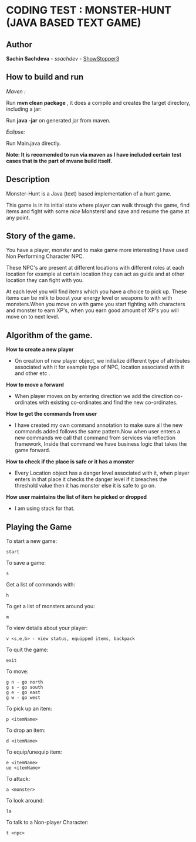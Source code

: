 CODING TEST : MONSTER-HUNT (JAVA BASED TEXT GAME)
==============================================

## Author

**Sachin Sachdeva** - *ssachdev* - [ShowStopper3](https://github.com/ShowStopper3)

How to build and run 
-------------
*Maven :*

Run **mvn clean package** , it does a compile and creates the target directory, including a jar:

Run **java -jar** on generated jar from maven.

*Eclipse:*

Run Main.java directly.

**Note: It is recomended to run via maven as I have included certain test cases that is the part of mvane build itself.**

Description
-------------
Monster-Hunt is a Java (text) based implementation of a hunt game.

This game is in its initial state where player can walk 
through the game, find items and fight with some _nice_ Monsters! and save and resume the game at any point.

Story of the game.
-------------

You have a player, monster and to make game more interesting I have used Non Performing Character NPC.

These NPC's are present at different locations with different roles at each location for example at certain location they can act as guide and at other location they can fight with you.

At each level you will find items which you have a choice to  pick up. These items can be milk to boost your energy level or weapons to with with monsters.When you move on with game you start fighting with characters and monster to earn XP's, when you earn good amount of XP's you will move on to next level.

Algorithm of the game.
-------------

**How to create a new player**
* On creation of new player object, we initialize different type of attributes associated with it for example type of NPC, location associated with it and other etc .

**How to move a forward**
* When player moves on by entering direction we add the direction co-ordinates with existing co-ordinates and find the new co-ordinates. 
      

**How to get the commands from user**
* I have created my own command annotation to make sure all the new commands added follows the same pattern.Now when user enters a new commands we call that command from services via reflection framework, Inside that command we have business logic that takes the game forward. 

**How to check if the place is safe or it has a monster**
* Every Location object has a danger level associated with it, when player enters in that place it checks the danger level if it breaches the threshold value then it has monster else it is safe to go on.


**How user maintains the list of item he picked or dropped**
* I am using stack for that. 


Playing the Game
--------------

To start a new game:

    start

To save a game:

    s

Get a list of commands with:

    h

To get a list of monsters around you:

    m

To view details about your player:

    v <s,e,b> - view status, equipped items, backpack

To quit the game:

    exit

To move:

    g n - go north
    g s - go south
    g e - go east
    g w - go west

To pick up an item:

    p <itemName>

To drop an item:

    d <itemName>

To equip/unequip item:

    e <itemName>
    ue <itemName>

To attack:
    
    a <monster>

To look around:
 
    la

To talk to a Non-player Character:

    t <npc>

